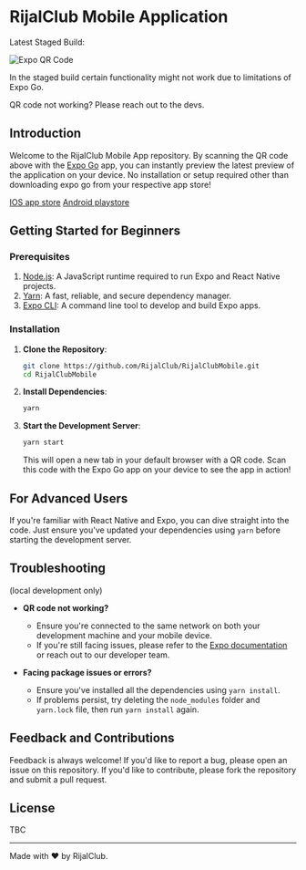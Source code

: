 # RijalClub Mobile Application

Latest Staged Build:

![Expo QR Code](http://api.qrserver.com/v1/create-qr-code/?color=000000&bgcolor=FFFFFF&data=exp://u.expo.dev/6e6a6094-0af8-456e-8012-9f7de36585de/group/df4d0fc1-05d1-48a5-9d6c-ae9c6f25902f&size=200x200&qzone=1&margin=0&ecc=L)

In the staged build certain functionality might not work due to limitations of Expo Go.

QR code not working? Please reach out to the devs.

## Introduction

Welcome to the RijalClub Mobile App repository. By scanning the QR code above with the [Expo Go](https://expo.dev/client) app, you can instantly preview the latest preview of the application on your device. No installation or setup required other than downloading expo go from your respective app store!

[IOS app store](https://apps.apple.com/gb/app/expo-go/id982107779)
[Android playstore](https://play.google.com/store/apps/details?id=host.exp.exponent)

## Getting Started for Beginners

### Prerequisites

1. [Node.js](https://nodejs.org/): A JavaScript runtime required to run Expo and React Native projects.
2. [Yarn](https://yarnpkg.com/): A fast, reliable, and secure dependency manager.
3. [Expo CLI](https://expo.dev/tools#cli): A command line tool to develop and build Expo apps.

### Installation

1. **Clone the Repository**: 
    ```bash
    git clone https://github.com/RijalClub/RijalClubMobile.git
    cd RijalClubMobile
    ```

2. **Install Dependencies**:
    ```bash
    yarn
    ```

3. **Start the Development Server**:
    ```bash
    yarn start
    ```

    This will open a new tab in your default browser with a QR code. Scan this code with the Expo Go app on your device to see the app in action!

## For Advanced Users

If you're familiar with React Native and Expo, you can dive straight into the code. Just ensure you've updated your dependencies using `yarn` before starting the development server.

## Troubleshooting
(local development only)
- **QR code not working?** 
    - Ensure you're connected to the same network on both your development machine and your mobile device.
    - If you're still facing issues, please refer to the [Expo documentation](https://docs.expo.dev/) or reach out to our developer team.

- **Facing package issues or errors?** 
    - Ensure you've installed all the dependencies using `yarn install`.
    - If problems persist, try deleting the `node_modules` folder and `yarn.lock` file, then run `yarn install` again.

## Feedback and Contributions

Feedback is always welcome! If you'd like to report a bug, please open an issue on this repository. If you'd like to contribute, please fork the repository and submit a pull request.

## License

TBC

---

Made with ❤️ by RijalClub.
